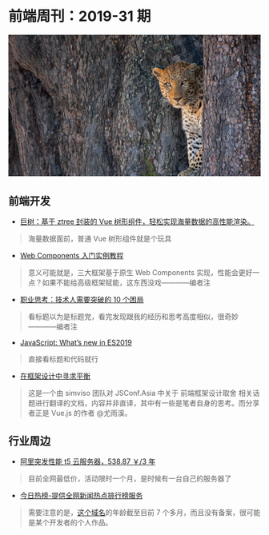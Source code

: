 # 前端周刊：2019-31 期

[![](/img/bing/20190808.png?imageView2/2/w/960)](https://cn.bing.com/)

## 前端开发

- [巨树：基于 ztree 封装的 Vue 树形组件，轻松实现海量数据的高性能渲染。](https://github.com/tower1229/Vue-Giant-Tree)

> 海量数据面前，普通 Vue 树形组件就是个玩具

- [Web Components 入门实例教程](http://www.ruanyifeng.com/blog/2019/08/web_components.html)

> 意义可能就是，三大框架基于原生 Web Components 实现，性能会更好一点？如果不能给高级框架赋能，这东西没戏————编者注

- [职业思考：技术人需要突破的 10 个困局](https://www.yuque.com/sxc/front/gsvr3x)

> 看标题以为是标题党，看完发现跟我的经历和思考高度相似，很奇妙————编者注

- [JavaScript: What’s new in ES2019](https://blog.tildeloop.com/posts/javascript-what%E2%80%99s-new-in-es2019)

> 直接看标题和代码就行

- [在框架设计中寻求平衡](https://mp.weixin.qq.com/s?__biz=MzAxODE2MjM1MA==&mid=2651556893&idx=1&sn=885569e8d2dfaf24165edec33e71f90e)

> 这是一个由 simviso 团队对 JSConf.Asia 中关于 前端框架设计取舍 相关话题进行翻译的文档，内容并非直译，其中有一些是笔者自身的思考。而分享者正是 Vue.js 的作者 @尤雨溪。

## 行业周边

- [阿里突发性能 t5 云服务器，538.87 ￥/3 年](https://www.aliyun.com/acts/limit-buy?spm=5176.11533457.1089570.4.15da77e3vH7SUR&userCode=y31qmczl)

> 目前全网最低价，活动限时一个月，是时候有一台自己的服务器了

- [今日热榜-提供全网新闻热点排行榜服务](https://tophub.today/)

> 需要注意的是，[这个域名](http://seo.chinaz.com/tophub.today)的年龄截至目前 7 个多月，而且没有备案，很可能是某个开发者的个人作品。
